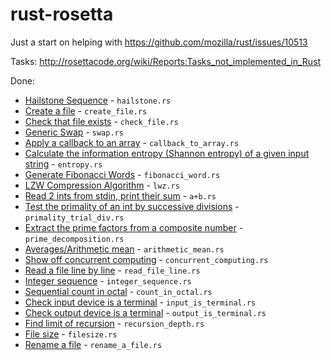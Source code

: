 rust-rosetta
============

Just a start on helping with https://github.com/mozilla/rust/issues/10513

Tasks: http://rosettacode.org/wiki/Reports:Tasks_not_implemented_in_Rust

Done:
* [Hailstone Sequence](http://rosettacode.org/wiki/Hailstone_sequence) - `hailstone.rs`
* [Create a file](http://rosettacode.org/wiki/Create_a_file) - `create_file.rs`
* [Check that file exists](http://rosettacode.org/wiki/Check_that_file_exists) - `check_file.rs`
* [Generic Swap](http://rosettacode.org/wiki/Generic_swap) - `swap.rs`
* [Apply a callback to an array](http://rosettacode.org/wiki/Apply_a_callback_to_an_array) - `callback_to_array.rs`
* [Calculate the information entropy (Shannon entropy) of a given input string](http://rosettacode.org/wiki/Entropy) - `entropy.rs`
* [Generate Fibonacci Words](http://rosettacode.org/wiki/Fibonacci_word) - `fibonacci_word.rs`
* [LZW Compression Algorithm](http://rosettacode.org/wiki/LZW_compression) - `lwz.rs`
* [Read 2 ints from stdin, print their sum](http://rosettacode.org/wiki/A%2BB) - `a+b.rs`
* [Test the primality of an int by successive divisions](http://rosettacode.org/wiki/Primality_by_Trial_Division) - `primality_trial_div.rs`
* [Extract the prime factors from a composite number](http://rosettacode.org/wiki/Prime_decomposition) - `prime_decomposition.rs`
* [Averages/Arithmetic mean](http://rosettacode.org/wiki/Averages/Arithmetic_mean) - `arithmetic_mean.rs`
* [Show off concurrent computing](http://rosettacode.org/wiki/Concurrent_computing) - `concurrent_computing.rs`
* [Read a file line by line](http://rosettacode.org/wiki/Read_a_file_line_by_line) - `read_file_line.rs`
* [Integer sequence](http://rosettacode.org/wiki/Integer_sequence) - `integer_sequence.rs`
* [Sequential count in octal](http://rosettacode.org/wiki/Count_in_octal) - `count_in_octal.rs`
* [Check input device is a terminal](http://rosettacode.org/wiki/Check_input_device_is_a_terminal) - `input_is_terminal.rs`
* [Check output device is a terminal](http://rosettacode.org/wiki/Check_output_device_is_a_terminal) - `output_is_terminal.rs`
* [Find limit of recursion](http://rosettacode.org/wiki/Find_limit_of_recursion) - `recursion_depth.rs`
* [File size](http://rosettacode.org/wiki/File_size) - `filesize.rs`
* [Rename a file](http://rosettacode.org/wiki/Rename_a_file) - `rename_a_file.rs`
